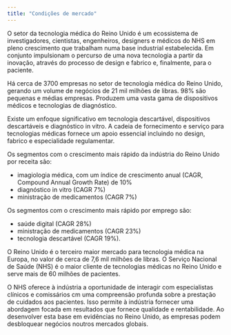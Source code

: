 ```yaml
---
title: "Condições de mercado"
---
```


O setor da tecnologia médica do Reino Unido é um ecossistema de investigadores, cientistas, engenheiros, designers e médicos do NHS em pleno crescimento que trabalham numa base industrial estabelecida. Em conjunto impulsionam o percurso de uma nova tecnologia a partir da inovação, através do processo de design e fabrico e, finalmente, para o paciente.

Há cerca de 3700 empresas no setor de tecnologia médica do Reino Unido, gerando um volume de negócios de 21 mil milhões de libras. 98% são pequenas e médias empresas. Produzem uma vasta gama de dispositivos médicos e tecnologias de diagnóstico. 

Existe um enfoque significativo em tecnologia descartável, dispositivos descartáveis e diagnóstico in vitro. A cadeia de fornecimento e serviço para tecnologias médicas fornece um apoio essencial incluindo no design, fabrico e especialidade regulamentar.

Os segmentos com o crescimento mais rápido da indústria do Reino Unido por receita são: 

- imagiologia médica, com um índice de crescimento anual (CAGR, Compound Annual Growth Rate) de 10%
- diagnóstico in vitro (CAGR 7%)
- ministração de medicamentos (CAGR 7%)

Os segmentos com o crescimento mais rápido por emprego são: 

- saúde digital (CAGR 28%)
- ministração de medicamentos (CAGR 23%)
- tecnologia descartável (CAGR 19%).

O Reino Unido é o terceiro maior mercado para tecnologia médica na Europa, no valor de cerca de 7,6 mil milhões de libras.
O Serviço Nacional de Saúde (NHS) é o maior cliente de tecnologias médicas no Reino Unido e serve mais de 60 milhões de pacientes.

O NHS oferece à indústria a oportunidade de interagir com especialistas clínicos e comissários cm uma compreensão profunda sobre a prestação de cuidados aos pacientes. Isso permite à indústria fornecer uma abordagem focada em resultados que fornece qualidade e rentabilidade. Ao desenvolver esta base em evidências no Reino Unido, as empresas podem desbloquear negócios noutros mercados globais.